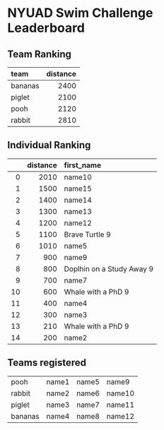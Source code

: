 # NYUAD Swim Challenge Leaderboard

## Team Ranking

| team    |   distance |
|:--------|-----------:|
| bananas |       2400 |
| piglet  |       2100 |
| pooh    |       2120 |
| rabbit  |       2810 |

## Individual Ranking

|    |   distance | first_name                |
|---:|-----------:|:--------------------------|
|  0 |       2010 | name10                    |
|  1 |       1500 | name15                    |
|  2 |       1400 | name14                    |
|  3 |       1300 | name13                    |
|  4 |       1200 | name12                    |
|  5 |       1100 | Brave Turtle 9            |
|  6 |       1010 | name5                     |
|  7 |        900 | name9                     |
|  8 |        800 | Doplhin on a Study Away 9 |
|  9 |        700 | name7                     |
| 10 |        600 | Whale with a PhD 9        |
| 11 |        400 | name4                     |
| 12 |        300 | name3                     |
| 13 |        210 | Whale with a PhD 9        |
| 14 |        200 | name2                     |

## Teams registered

|         |      |      |      |
|:--------|:------|:------|:-------|
| pooh    | name1 | name5 | name9  |
| rabbit  | name2 | name6 | name10 |
| piglet  | name3 | name7 | name11 |
| bananas | name4 | name8 | name12 |

